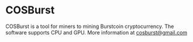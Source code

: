 # COSBurst
COSBurst is a tool for miners to mining Burstcoin cryptocurrency. The software supports CPU and GPU. More information at cosburst@gmail.com
